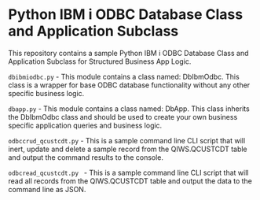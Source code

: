 # Python IBM i ODBC Database Class and Application Subclass
This repository contains a sample Python IBM i ODBC Database Class and Application Subclass for Structured Business App Logic.

```dbibmiodbc.py``` - This module contains a class named: DbIbmOdbc. This class is a wrapper for base ODBC database functionality without any other specific business logic. 
  
```dbapp.py``` - This module contains a class named: DbApp. This class inherits the DbIbmOdbc class and  should be used to create your own business specific application queries and business logic. 

```odbccrud_qcustcdt.py``` - This is a sample command line CLI script that will inert, update and delete a sample record from the QIWS.QCUSTCDT table and output the command results to the console.  

```odbcread_qcustcdt.py ``` - This is a sample command line CLI script that will read all records from the QIWS.QCUSTCDT table and output the data to the command line as JSON.  
